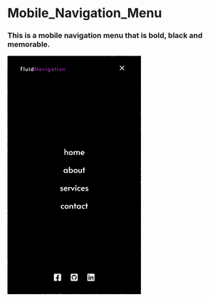 # Mobile_Navigation_Menu
<h3>This is a mobile navigation menu that is bold, black  and memorable.</h3>
<img src="screenshots/1.png" align="left" width="300" >
